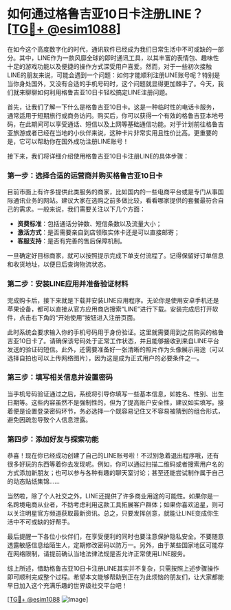 # 如何通过格鲁吉亚10日卡注册LINE？[[TG💪+ @esim1088](https://t.me/s/esim1088)]

在如今这个高度数字化的时代，通讯软件已经成为我们日常生活中不可或缺的一部分。其中，LINE作为一款风靡全球的即时通讯工具，以其丰富的表情包、趣味性十足的游戏功能以及便捷的操作方式深受用户喜爱。然而，对于一些初次接触LINE的朋友来说，可能会遇到一个问题：如何才能顺利注册LINE账号呢？特别是当你身处国外，又没有合适的手机号码时，这个问题就显得更加棘手了。今天，我们就来聊聊如何利用格鲁吉亚10日卡轻松搞定LINE注册问题。

首先，让我们了解一下什么是格鲁吉亚10日卡。这是一种临时性的电话卡服务，通常适用于短期旅行或商务访问。购买后，你可以获得一个有效的格鲁吉亚本地号码，在此期间可以享受通话、短信以及上网等基础通信功能。对于计划前往格鲁吉亚旅游或者已经在当地的小伙伴来说，这种卡片非常实用且性价比高。更重要的是，它可以帮助你在国外成功注册LINE账号！

接下来，我们将详细介绍使用格鲁吉亚10日卡注册LINE的具体步骤：

### 第一步：选择合适的运营商并购买格鲁吉亚10日卡

目前市面上有许多提供此类服务的商家，比如国内的一些电商平台或是专门从事国际通讯业务的网站。建议大家在选购之前多做比较，看看哪家提供的套餐最符合自己的需求。一般来说，我们需要关注以下几个方面：
- **资费标准**：包括通话分钟数、短信条数以及流量大小；
- **激活方式**：是否需要亲自到店领取实体卡还是可以直接邮寄；
- **客服支持**：是否有完善的售后保障机制。

一旦确定好目标商家，就可以按照提示完成下单支付流程了。记得保留好订单信息和收货地址，以便日后查询物流状态。

### 第二步：安装LINE应用并准备验证材料

完成购卡后，接下来就是下载并安装LINE应用程序。无论你是使用安卓手机还是苹果设备，都可以直接从官方应用商店搜索“LINE”进行下载。安装完成后打开软件，点击右下角的“开始使用”按钮进入注册页面。

此时系统会要求输入你的手机号码用于身份验证。这里就需要用到之前购买的格鲁吉亚10日卡了。请确保该号码处于正常工作状态，并且能够接收到来自LINE平台发送的验证码短信。此外，还需要准备好一张清晰的照片作为头像展示用途（可以选择自拍也可以上传网络图片），因为这是成为正式用户的必要条件之一。

### 第三步：填写相关信息并设置密码

当手机号码验证通过之后，系统将引导你填写一些基本信息，如姓名、性别、出生日期等。这些内容虽然不是强制性的，但为了提高账户安全性，建议如实填写。接着便是设置登录密码环节，务必选择一个既容易记住又不容易被猜到的组合形式，避免因疏忽导致个人信息泄露。

### 第四步：添加好友与探索功能

恭喜！现在你已经成功创建了自己的LINE账号啦！不过别急着退出程序哦，还有很多好玩的东西等着你去发现呢。例如，你可以通过扫描二维码或者搜索用户名的方式添加新朋友；也可以参与各种有趣的聊天室讨论；甚至还能尝试制作属于自己的动态贴纸集锦……

当然啦，除了个人社交之外，LINE还提供了许多商业用途的可能性。如果你是一名跨境电商从业者，不妨考虑利用这款工具拓展客户群体；如果你喜欢追星，则可以关注明星官方频道获取最新资讯。总之，只要发挥创意，就能让LINE变成你生活中不可或缺的好帮手。

最后提醒一下各位小伙伴们，在享受便利的同时也要注意保护隐私安全。不要随意透露敏感信息给陌生人，定期修改密码以防万一。另外，由于某些国家地区可能存在网络限制，请提前确认当地法律法规是否允许正常使用LINE服务。

综上所述，借助格鲁吉亚10日卡注册LINE其实并不复杂，只需按照上述步骤操作即可顺利完成整个过程。希望本文能够帮助到正在为此烦恼的朋友们，让大家都能早日加入这个充满乐趣的世界级社交平台吧！

[[TG💪+ @esim1088](https://t.me/s/esim1088) ![Image](https://i.postimg.cc/4NQfJmqS/Snipaste-2025-05-13-00-14-12.png)]